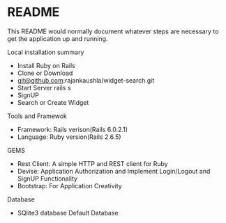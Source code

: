 # README

This README would normally document whatever steps are necessary to get the
application up and running.

Local installation summary

* Install Ruby on Rails
* Clone or Download
* git@github.com:rajankaushla/widget-search.git
* Start Server rails s
* SignUP
* Search or Create Widget

Tools and Framewok

* Framework: Rails verison(Rails 6.0.2.1)
* Language:  Ruby  version(Rails 2.6.5)

GEMS 
* Rest Client: A simple HTTP and REST client for Ruby
* Devise: Application Authorization and Implement Login/Logout and SignUP  Functionality
* Bootstrap: For Application Creativity 

Database 
* SQlite3 database Default Database

